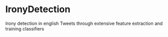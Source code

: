 # IronyDetection
Irony detection in english Tweets through extensive feature extraction and training classifiers
